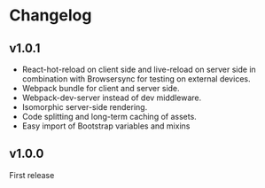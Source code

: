# Changelog #

## v1.0.1 ##

* React-hot-reload on client side and live-reload on server side in combination with Browsersync for testing on external devices.
* Webpack bundle for client and server side.
* Webpack-dev-server instead of dev middleware.
* Isomorphic server-side rendering.
* Code splitting and long-term caching of assets.
* Easy import of Bootstrap variables and mixins

## v1.0.0 ##

First release
